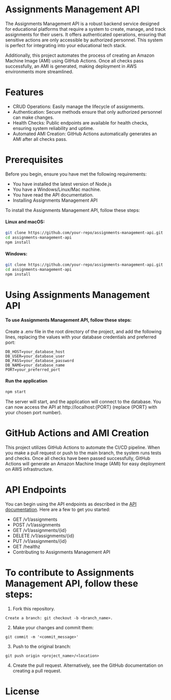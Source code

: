 # Assignments Management API

The Assignments Management API is a robust backend service designed for educational platforms that require a system to create, manage, and track assignments for their users. It offers authenticated operations, ensuring that sensitive actions are only accessible by authorized personnel. This system is perfect for integrating into your educational tech stack.

Additionally, this project automates the process of creating an Amazon Machine Image (AMI) using GitHub Actions. Once all checks pass successfully, an AMI is generated, making deployment in AWS environments more streamlined.

# Features

- CRUD Operations: Easily manage the lifecycle of assignments.
- Authentication: Secure methods ensure that only authorized personnel can make changes.
- Health Checks: Public endpoints are available for health checks, ensuring system reliability and uptime.
- Automated AMI Creation: GitHub Actions automatically generates an AMI after all checks pass.
# Prerequisites

Before you begin, ensure you have met the following requirements:

- You have installed the latest version of Node.js
- You have a Windows/Linux/Mac machine.
- You have read the API documentation.
- Installing Assignments Management API

To install the Assignments Management API, follow these steps:

#### Linux and macOS:
```bash
git clone https://github.com/your-repo/assignments-management-api.git
cd assignments-management-api
npm install
```
#### Windows:

```bash
git clone https://github.com/your-repo/assignments-management-api.git
cd assignments-management-api
npm install
```

# Using Assignments Management API

#### To use Assignments Management API, follow these steps:

Create a .env file in the root directory of the project, and add the following lines, replacing the values with your database credentials and preferred port:

```env
DB_HOST=your_database_host
DB_USER=your_database_user
DB_PASS=your_database_password
DB_NAME=your_database_name
PORT=your_preferred_port
```

#### Run the application
```bash
npm start
```

The server will start, and the application will connect to the database. You can now access the API at http://localhost:{PORT} (replace {PORT} with your chosen port number).

# GitHub Actions and AMI Creation

This project utilizes GitHub Actions to automate the CI/CD pipeline. When you make a pull request or push to the main branch, the system runs tests and checks. Once all checks have been passed successfully, GitHub Actions will generate an Amazon Machine Image (AMI) for easy deployment on AWS infrastructure.

# API Endpoints

You can begin using the API endpoints as described in the [API documentation](https://app.swaggerhub.com/apis-docs/csye6225-webapp/cloud-native-webapp/fall2023-a3#/Assignment). Here are a few to get you started:

- GET /v1/assignments
- POST /v1/assignments
- GET /v1/assignments/{id}
- DELETE /v1/assignments/{id}
- PUT /v1/assignments/{id}
- GET /healthz
- Contributing to Assignments Management API

# To contribute to Assignments Management API, follow these steps:

1. Fork this repository.
```
Create a branch: git checkout -b <branch_name>.
```
2. Make your changes and commit them:
``` 
git commit -m '<commit_message>' 
```
3. Push to the original branch: 
```
git push origin <project_name>/<location>
```

4. Create the pull request. Alternatively, see the GitHub documentation on creating a pull request.
# License
